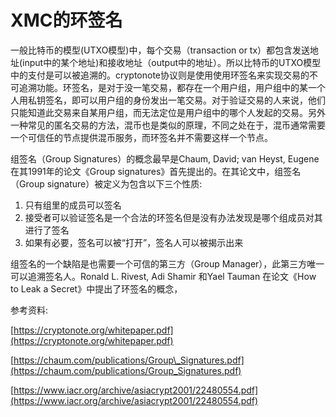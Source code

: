 # XMC的环签名

一般比特币的模型\(UTXO模型\)中，每个交易（transaction or tx）都包含发送地址\(input中的某个地址\)和接收地址（output中的地址）。所以比特币的UTXO模型中的支付是可以被追溯的。cryptonote协议则是使用使用环签名来实现交易的不可追溯功能。环签名，是对于没一笔交易，都存在一个用户组，用户组中的某一个人用私钥签名，即可以用户组的身份发出一笔交易。对于验证交易的人来说，他们只能知道此交易来自某用户组，而无法定位是用户组中的哪个人发起的交易。另外一种常见的匿名交易的方法，混币也是类似的原理，不同之处在于，混币通常需要一个可信任的节点提供混币服务，而环签名并不需要这样一个节点。

组签名（Group Signatures）的概念最早是Chaum, David; van Heyst, Eugene在其1991年的论文《Group signatures》首先提出的。在其论文中，组签名（Group signature）被定义为包含以下三个性质:

1. 只有组里的成员可以签名
2. 接受者可以验证签名是一个合法的环签名但是没有办法发现是哪个组成员对其进行了签名
3. 如果有必要，签名可以被“打开”，签名人可以被揭示出来

组签名的一个缺陷是也需要一个可信的第三方（Group Manager），此第三方唯一可以追溯签名人。Ronald L. Rivest, Adi Shamir 和Yael Tauman 在论文《How to Leak a Secret》中提出了环签名的概念，

参考资料:

[https://cryptonote.org/whitepaper.pdf](https://cryptonote.org/whitepaper.pdf)

[https://chaum.com/publications/Group\_Signatures.pdf](https://chaum.com/publications/Group_Signatures.pdf)

[https://www.iacr.org/archive/asiacrypt2001/22480554.pdf](https://www.iacr.org/archive/asiacrypt2001/22480554.pdf)

